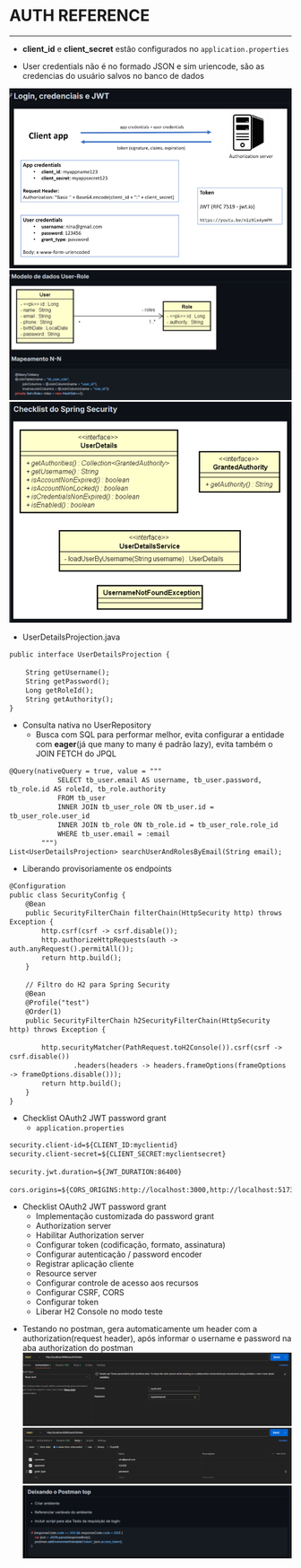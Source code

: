 # AUTH REFERENCE

---

- **client_id** e **client_secret** estão configurados no `application.properties`

* User credentials não é no formado JSON e sim uriencode, são as credencias do usuário salvos no banco de dados

![#](img/1.png)
![#](img/2.png)
![#](img/6.png)

- UserDetailsProjection.java

```
public interface UserDetailsProjection {

	String getUsername();
	String getPassword();
	Long getRoleId();
	String getAuthority();
}
```

- Consulta nativa no UserRepository
  - Busca com SQL para performar melhor, evita configurar a entidade com **eager**(já que many to many é padrão lazy), evita também o JOIN FETCH do JPQL

```
@Query(nativeQuery = true, value = """
			SELECT tb_user.email AS username, tb_user.password, tb_role.id AS roleId, tb_role.authority
			FROM tb_user
			INNER JOIN tb_user_role ON tb_user.id = tb_user_role.user_id
			INNER JOIN tb_role ON tb_role.id = tb_user_role.role_id
			WHERE tb_user.email = :email
		""")
List<UserDetailsProjection> searchUserAndRolesByEmail(String email);
```

- Liberando provisoriamente os endpoints

```
@Configuration
public class SecurityConfig {
	@Bean
	public SecurityFilterChain filterChain(HttpSecurity http) throws Exception {
		http.csrf(csrf -> csrf.disable());
		http.authorizeHttpRequests(auth -> auth.anyRequest().permitAll());
		return http.build();
	}

	// Filtro do H2 para Spring Security
	@Bean
	@Profile("test")
	@Order(1)
	public SecurityFilterChain h2SecurityFilterChain(HttpSecurity http) throws Exception {

		http.securityMatcher(PathRequest.toH2Console()).csrf(csrf -> csrf.disable())
				.headers(headers -> headers.frameOptions(frameOptions -> frameOptions.disable()));
		return http.build();
	}
}
```

- Checklist OAuth2 JWT password grant
  - `application.properties`

```
security.client-id=${CLIENT_ID:myclientid}
security.client-secret=${CLIENT_SECRET:myclientsecret}

security.jwt.duration=${JWT_DURATION:86400}

cors.origins=${CORS_ORIGINS:http://localhost:3000,http://localhost:5173}
```

- Checklist OAuth2 JWT password grant
  - Implementação customizada do password grant
  - Authorization server
  - Habilitar Authorization server
  - Configurar token (codificação, formato, assinatura)
  - Configurar autenticação / password encoder
  - Registrar aplicação cliente
  - Resource server
  - Configurar controle de acesso aos recursos
  - Configurar CSRF, CORS
  - Configurar token
  - Liberar H2 Console no modo teste

* Testando no postman, gera automaticamente um header com a authorization(request header), após informar o username e password na aba authorization do postman
  ![#](img/4.png)
  ![#](img/5.png)
  ![#](img/3.png)
